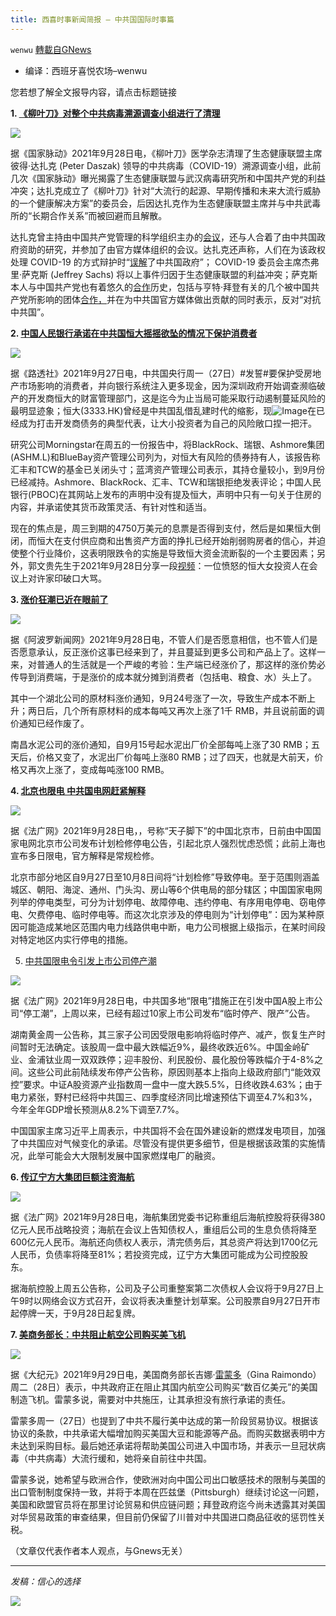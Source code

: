 ```yaml
---
title: 西喜时事新闻简报 — 中共国国际时事篇
---
```

`wenwu` [轉載自GNews](https://gnews.org/zh-hans/1561270/)

- 编译：西班牙喜悦农场–wenwu


您若想了解全文报导内容，请点击标题链接

**1. [《柳叶刀》对整个中共病毒溯源调查小组进行了清理](https://thenationalpulse.com/news/lancet-scrubs-entire-covid-origins-team/)**

![](https://assets.gnews.org/wp-content/uploads/2021/09/unknown-52.png)

据《国家脉动》2021年9月28日电，《柳叶刀》医学杂志清理了生态健康联盟主席彼得·达扎克 (Peter Daszak) 领导的中共病毒（COVID-19）溯源调查小组，此前几次《国家脉动》曝光揭露了生态健康联盟与武汉病毒研究所和中国共产党的利益冲突；达扎克成立了《柳叶刀》针对“大流行的起源、早期传播和未来大流行威胁的一个健康解决方案”的委员会，后因达扎克作为生态健康联盟主席并与中共武毒所的“长期合作关系”而被回避而且解散。

达扎克曾主持由中国共产党管理的科学组织主办的[会议](https://thenationalpulse.com/exclusive/who-investigator-peter-daszak-conference/)，还与人合着了由中共国政府资助的研究，并参加了由官方媒体组织的会议。达扎克还声称，人们在为该政权处理 COVID-19 的方式辩护时“[误解](https://thenationalpulse.com/breaking/daszak-defends-ccp-from-lab-leak-conspiracy/)了中共国政府”； COVID-19 委员会主席杰弗里·萨克斯 (Jeffrey Sachs) 将以上事件归因于生态健康联盟的利益冲突；萨克斯本人与中国共产党也有着悠久的[合作](https://thenationalpulse.com/exclusive/lancets-jeffrey-sachs-covid-commission-chair-ccp-ties/)历史，包括与亨特·拜登有关的几个被中国共产党所影响的团体[合作，](https://thenationalpulse.com/exclusive/lancets-jeffrey-sachs-covid-commission-chair-ccp-ties/)并在为中共国官方媒体做出贡献的同时表示，反对“对抗中共国”。

**2. [中国人民银行承诺在中共国恒大摇摇欲坠的情况下保护消费者](https://www.reuters.com/world/china/china-evergrandes-electric-car-units-shares-tumble-23-after-warning-2021-09-27/)**

![](https://assets.gnews.org/wp-content/uploads/2021/09/unknown-1-26.png)

据《路透社》2021年9月27日电，中共国央行周一（27日）#发誓#要保护受房地产市场影响的消费者，并向银行系统注入更多现金，因为深圳政府开始调查濒临破产的开发商恒大的财富管理部门，这是迄今为止当局可能采取行动遏制蔓延风险的最明显迹象；恒大(3333.HK)曾经是中共国乱借乱建时代的缩影，现![Image]()在已经成为打击开发商债务的典型代表，让大小投资者为自己的风险敞口捏一把汗。

研究公司Morningstar在周五的一份报告中，将BlackRock、瑞银、Ashmore集团(ASHM.L)和BlueBay资产管理公司列为，对恒大有风险的债券持有人，该报告称汇丰和TCW的基金已关闭头寸；蓝湾资产管理公司表示，其持仓量较小，到9月份已经减持。Ashmore、BlackRock、汇丰、TCW和瑞银拒绝发表评论；中国人民银行(PBOC)在其网站上发布的声明中没有提及恒大，声明中只有一句关于住房的内容，并承诺使其货币政策灵活、有针对性和适当。

现在的焦点是，周三到期的4750万美元的息票是否得到支付，然后是如果恒大倒闭，而恒大在支付供应商和出售资产方面的挣扎已经开始削弱购房者的信心，并迫使整个行业降价，这表明限跌令的实施是导致恒大资金流断裂的一个主要因素；另外，郭文贵先生于2021年9月28日分享一段[视频](https://gettr.com/post/pcfdg1c18b)：一位愤怒的恒大女投资人在会议上对许家印破口大骂。

**3. [涨价狂潮已近在眼前了](https://www.aboluowang.com/2021/0928/1652507.html)**

![](https://assets.gnews.org/wp-content/uploads/2021/09/unknown-2-25.png)

据《阿波罗新闻网》2021年9月28日电，不管人们是否愿意相信，也不管人们是否愿意承认，反正涨价这事已经来到了，并且蔓延到更多公司和产品上了。这样一来，对普通人的生活就是一个严峻的考验：生产端已经涨价了，那这样的涨价势必传导到消费端，于是涨价的成本就分摊到消费者（包括电、粮食、水）头上了。

其中一个湖北公司的原材料涨价通知，9月24号涨了一次，导致生产成本不断上升；两日后，几个所有原材料的成本每吨又再次上涨了1千 RMB，并且说前面的调价通知已经作废了。

南昌水泥公司的涨价通知，自9月15号起水泥出厂价全部每吨上涨了30 RMB；五天后，价格又变了，水泥出厂价每吨上涨80 RMB；过了四天，也就是大前天，价格又再次上涨了，变成每吨涨100 RMB。

**4. [北京也限电 中共国电网赶紧解释](https://www.rfi.fr/cn/%E4%B8%AD%E5%9B%BD/20210928-%E5%8C%97%E4%BA%AC%E4%B9%9F%E9%99%90%E7%94%B5-%E4%B8%AD%E5%9B%BD%E7%94%B5%E7%BD%91%E8%B5%B6%E7%B4%A7%E8%A7%A3%E9%87%8A)**

![](https://assets.gnews.org/wp-content/uploads/2021/09/unknown-3-25.png)

据《法广网》2021年9月28日电，，号称“天子脚下”的中国北京市，日前由中国国家电网北京市公司发布计划检修停电公告，引起北京人强烈忧虑恐慌；此前上海也宣布多日限电，官方解释是常规检修。

北京市部分地区自9月27日至10月8日间将“计划检修”导致停电。至于范围则涵盖城区、朝阳、海淀、通州、门头沟、房山等6个供电局的部分辖区；中国国家电网列举的停电类型，可分为计划停电、故障停电、违约停电、有序用电停电、窃电停电、欠费停电、临时停电等。而这次北京涉及的停电则为“计划停电”：因为某种原因可能造成某地区范围内电力线路供电中断，电力公司根据上级指示，在某时间段对特定地区内实行停电的措施。

5. [中共国限电令引发上市公司停产潮](https://www.rfi.fr/cn/%E4%B8%AD%E5%9B%BD/20210928-%E4%B8%AD%E5%9B%BD%E9%99%90%E7%94%B5%E4%BB%A4%E5%BC%95%E5%8F%91%E4%B8%8A%E5%B8%82%E5%85%AC%E5%8F%B8%E5%81%9C%E4%BA%A7%E6%BD%AE)

![](https://assets.gnews.org/wp-content/uploads/2021/09/unknown-4-27.png)

据《法广网》2021年9月28日电，中共国多地“限电”措施正在引发中国A股上市公司“停工潮”，上周以来，已经有超过10家上市公司发布“临时停产、限产”公告。

湖南黄金周一公告称，其三家子公司因受限电影响将临时停产、减产，恢复生产时间暂时无法确定。该股周一盘中最大跌幅近9%，最终收跌近6%。中国金岭矿业、金浦钛业周一双双跌停；迎丰股份、利民股份、晨化股份等跌幅介于4-8%之间。这些公司此前陆续发布停产公告称，原因则基本上指向上级政府部门“能效双控”要求。中证A股资源产业指数周一盘中一度大跌5.5%，日终收跌4.63%；由于电力紧张，野村已经将中共国三、四季度经济同比增速预估下调至4.7%和3%，今年全年GDP增长预测从8.2%下调至7.7%。

中国国家主席习近平上周表示，中共国将不会在国外建设新的燃煤发电项目，加强了中共国应对气候变化的承诺。尽管没有提供更多细节，但是根据该政策的实施情况，此举可能会大大限制发展中国家燃煤电厂的融资。

**6. [传辽宁方大集团巨额注资海航](https://www.rfi.fr/cn/%E4%B8%AD%E5%9B%BD/20210928-%E4%BC%A0%E8%BE%BD%E5%AE%81%E6%96%B9%E5%A4%A7%E9%9B%86%E5%9B%A2%E5%B7%A8%E9%A2%9D%E6%B3%A8%E8%B5%84%E6%B5%B7%E8%88%AA)**

![](https://assets.gnews.org/wp-content/uploads/2021/09/unknown-5-22.png)

据《法广网》2021年9月28日电，海航集团党委书记称重组后海航控股将获得380亿元人民币战略投资；海航在会议上告知债权人，重组后公司的生息负债将降至600亿元人民币。海航还向债权人表示，清完债务后，其总资产将达到1700亿元人民币，负债率将降至81%；若投资完成，辽宁方大集团可能成为公司控股股东。

据海航控股上周五公告称，公司及子公司重整案第二次债权人会议将于9月27日上午9时以网络会议方式召开，会议将表决重整计划草案。公司股票自9月27日开市起停牌一天，于9月28日起复牌。

**7. [美商务部长：中共阻止航空公司购买美飞机](https://www.epochtimes.com/gb/21/9/28/n13267458.htm)**

![](https://assets.gnews.org/wp-content/uploads/2021/09/unknown-6-18.png)

据《大纪元》2021年9月29日电，美国商务部长吉娜‧[雷蒙多](https://www.epochtimes.com/gb/tag/%E9%9B%B7%E8%92%99%E5%A4%9A.html)（Gina Raimondo）周二（28日）表示，中共政府正在阻止其国内航空公司购买“数百亿美元”的美国制造飞机。雷蒙多说，需要对中共施压，让其承担没有旅行承诺的责任。

雷蒙多周一（27日）也提到了中共不履行美中达成的第一阶段贸易协议。根据该协议的条款，中共承诺大幅增加购买美国大豆和能源等产品。而购买数据表明中方未达到采购目标。最后她还承诺将帮助美国公司进入中国市场，并表示一旦冠状病毒（中共病毒）大流行缓和，她将亲自前往中共国。

雷蒙多说，她希望与欧洲合作，使欧洲对向中国公司出口敏感技术的限制与美国的出口管制制度保持一致，并将于本周在匹兹堡（Pittsburgh）继续讨论这一问题，美国和欧盟官员将在那里讨论贸易和供应链问题；拜登政府迄今尚未透露其对美国对华贸易政策的审查结果，但目前仍保留了川普对中共国进口商品征收的惩罚性关税。

（文章仅代表作者本人观点，与Gnews无关）

* * *

*发稿：信心的选择*

![](https://assets.gnews.org/wp-content/uploads/2021/09/GNEWS_CH.-2.jpeg)
